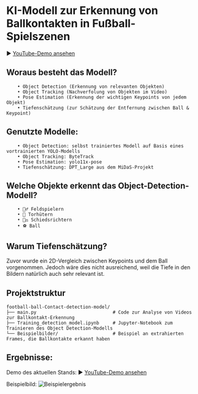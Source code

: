 # KI-Modell zur Erkennung von Ballkontakten in Fußball-Spielszenen
▶ [YouTube-Demo ansehen](https://youtu.be/zFxMEwBQ8Y0)

## Woraus besteht das Modell?
```text
    • Object Detection (Erkennung von relevanten Objekten)
    • Object Tracking (Nachverfolung von Objekten im Video)
    • Pose Estimation (Erkennung der wichtigen Keypoints von jedem Objekt)
    • Tiefenschätzung (zur Schätzung der Entfernung zwischen Ball & Keypoint)
```

## Genutzte Modelle:
```text
    • Object Detection: selbst trainiertes Modell auf Basis eines vortrainierten YOLO-Modells
    • Object Tracking: ByteTrack
    • Pose Estimation: yolo11x-pose
    • Tiefenschätzung: DPT_Large aus dem MiDaS-Projekt
```

## Welche Objekte erkennt das Object-Detection-Modell?
```text
    • 🧍‍♂️ Feldspielern
    • 🧤 Torhütern
    • 🧑‍⚖️ Schiedsrichtern
    • ⚽ Ball
```
 
## Warum Tiefenschätzung?
Zuvor wurde ein 2D-Vergleich zwischen Keypoints und dem Ball vorgenommen.
Jedoch wäre dies nicht ausreichend, weil die Tiefe in den Bildern natürlich auch sehr relevant ist.

## Projektstruktur
```text
football-ball-Contact-detection-model/
├── main.py                            # Code zur Analyse von Videos zur Ballkontakt-Erkennung
├── Training_detection_model.ipynb     # Jupyter-Notebook zum Trainieren des Object Detection-Modells              
└── Beispielbilder/                    # Beispiel an extrahierten Frames, die Ballkontakte erkannt haben   
```

## Ergebnisse:
Demo des aktuellen Stands: ▶ [YouTube-Demo ansehen](https://youtu.be/zFxMEwBQ8Y0)

Beispielbild:
![Beispielergebnis]()
